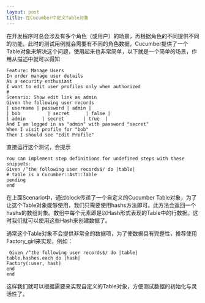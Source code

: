 ```yaml
---
layout: post
title: 在Cucumber中定义Table对象
---
```


在开发程序时总会涉及有多个角色（或用户）的场景，再根据角色的不同提供不同的功能，此时的测试用例就会需要有不同的角色数据，Cucumber提供了一个Table对象来解决这个问题，使用起来也非常简单，以下就是一个简单的场景，作用从描述中就可以得知
<pre><code>Feature: Manage Users
In order manage user details
As a security enthusiast
I want to edit user profiles only when authorized
#
Scenario: Show edit link as admin
Given the following user records
| username | password | admin |
| bob          | secret      | false |
| admin      | secret       | true  |
And I am logged in as "admin" with password "secret"
When I visit profile for "bob"
Then I should see "Edit Profile"</code></pre>
<!--more-->
直接运行这个测试，会提示
<pre><code>You can implement step definitions for undefined steps with these snippets:
Given /^the following user records$/ do |table|
# table is a Cucumber::Ast::Table
pending
end</code></pre>
在上面Scenario中，通过block传递了一个自定义的Cucumber Table对象，为了让这个Table对象能够使用，我们只需要使用hashs方法即可。此方法会返回一个hashs的数组对象。数组中每个元素即是以Hash形式表现的Table中的行数据。这时我们就可以使用这些Hash来创建数据了。

通常这个Table对象不会提供非常全的数据项，为了使数据具有完整性，推荐使用Factory_girl来实现，例如：
<pre><code> Given /^the following user records$/ do |table|
table.hashes.each do |hash|
Factory(:user, hash)
end
end </code></pre>
这样我们就可以根据需要来实现自定义的Table对象，方便测试数据的初始化与灵活性了。
